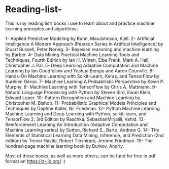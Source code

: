# Reading-list-
This is my reading list/ books i use to learn about and practice machine learning principles and algorithms:

1- Applied Predictive Modeling by Kuhn, MaxJohnson, Kjell.
2- Artificial Intelligence A Modern Approach (Pearson Series in Artifical Intelligence) by Stuart Russell, Peter Norvig. 
3- Bayesian reasoning and machine learning by Barber.
4- Data Mining Practical Machine Learning Tools and Techniques, Fourth Edition by Ian H. Witten, Eibe Frank, Mark A. Hall, Christopher J. Pal.
5- Deep Learning Adaptive Computation and Machine Learning by Ian Goodfellow and Yoshua Bengio and Aaron Courville.
6- Hands-On Machine Learning with Scikit-Learn, Keras, and TensorFlow by Aurélien Géron.
7- Machine Learning A Probabilistic Perspective by Kevin P. Murphy.
8- Machine Learning with TensorFlow by Chris A. Mattmann.
9- Natural Language Processing with Python by Steven Bird, Ewan Klein, Edward Loper.
10- Pattern Recognition and Machine Learning by Christopher M. Bishop.
11- Probabilistic Graphical Models Principles and Techniques by Daphne Koller, Nir Friedman.
12- Python Machine Learning Machine Learning and Deep Learning with Python, scikit-learn, and TensorFlow 2, 3rd Edition by Raschka, SebastianMirjalili, Vahid.
13- Reinforcement Learning An Introduction (Adaptive Computation and Machine Learning series) by Sutton, Richard S., Barto, Andrew G.
14- The Elements of Statistical Learning Data Mining, Inference, and Prediction (2nd edition)  by Trevor Hastie, Robert Tibshirani, Jerome Friedman.
15- The hundred-page machine learning book by Burkov, Andriy.

Most of these books, as well as more others, can be fund for free in pdf format on https://z-lib.org/ :) 
